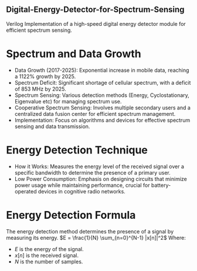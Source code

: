 ## Digital-Energy-Detector-for-Spectrum-Sensing
Verilog Implementation of a high-speed digital energy detector module for efficient spectrum sensing.

# Spectrum and Data Growth
- Data Growth (2017-2025): Exponential increase in mobile data, reaching a 1122% growth by 2025.
- Spectrum Deficit: Significant shortage of cellular spectrum, with a deficit of 853 MHz by 2025.
- Spectrum Sensing: Various detection methods (Energy, Cyclostationary, Eigenvalue etc) for managing spectrum use.
- Cooperative Spectrum Sensing: Involves multiple secondary users and a centralized data fusion center for efficient spectrum management.
- Implementation: Focus on algorithms and devices for effective spectrum sensing and data transmission.

# Energy Detection Technique
- How it Works: Measures the energy level of the received signal over a specific bandwidth to determine the presence of a primary user.
- Low Power Consumption: Emphasis on designing circuits that minimize power usage while maintaining performance, crucial for battery-operated devices in cognitive radio networks.

# Energy Detection Formula
The energy detection method determines the presence of a signal by measuring its energy.
$E = \frac{1}{N} \sum_{n=0}^{N-1} |x[n]|^2$
Where:
* $E$ is the energy of the signal.
* $x[n]$ is the received signal.
* $N$ is the number of samples.

  
